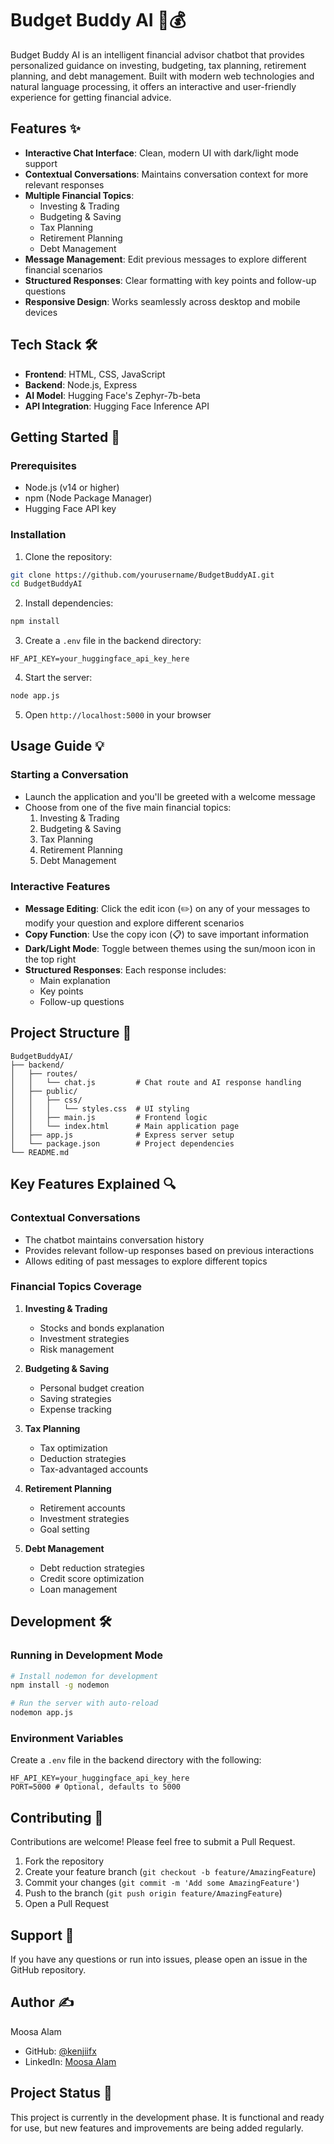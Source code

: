 # Budget Buddy AI 🤖💰

Budget Buddy AI is an intelligent financial advisor chatbot that provides personalized guidance on investing, budgeting, tax planning, retirement planning, and debt management. Built with modern web technologies and natural language processing, it offers an interactive and user-friendly experience for getting financial advice.

## Features ✨

- **Interactive Chat Interface**: Clean, modern UI with dark/light mode support
- **Contextual Conversations**: Maintains conversation context for more relevant responses
- **Multiple Financial Topics**:
  - Investing & Trading
  - Budgeting & Saving 
  - Tax Planning
  - Retirement Planning
  - Debt Management
- **Message Management**: Edit previous messages to explore different financial scenarios
- **Structured Responses**: Clear formatting with key points and follow-up questions
- **Responsive Design**: Works seamlessly across desktop and mobile devices

## Tech Stack 🛠️

- **Frontend**: HTML, CSS, JavaScript
- **Backend**: Node.js, Express
- **AI Model**: Hugging Face's Zephyr-7b-beta
- **API Integration**: Hugging Face Inference API

## Getting Started 🚀

### Prerequisites

- Node.js (v14 or higher)
- npm (Node Package Manager)
- Hugging Face API key

### Installation

1. Clone the repository:
```bash
git clone https://github.com/yourusername/BudgetBuddyAI.git
cd BudgetBuddyAI
```

2. Install dependencies:
```bash
npm install
```

3. Create a `.env` file in the backend directory:
```env
HF_API_KEY=your_huggingface_api_key_here
```

4. Start the server:
```bash
node app.js
```

5. Open `http://localhost:5000` in your browser

## Usage Guide 💡

### Starting a Conversation
- Launch the application and you'll be greeted with a welcome message
- Choose from one of the five main financial topics:
  1. Investing & Trading
  2. Budgeting & Saving
  3. Tax Planning
  4. Retirement Planning
  5. Debt Management

### Interactive Features
- **Message Editing**: Click the edit icon (✏️) on any of your messages to modify your question and explore different scenarios
- **Copy Function**: Use the copy icon (📋) to save important information
- **Dark/Light Mode**: Toggle between themes using the sun/moon icon in the top right
- **Structured Responses**: Each response includes:
  - Main explanation
  - Key points
  - Follow-up questions

## Project Structure 📁

```
BudgetBuddyAI/
├── backend/
│   ├── routes/
│   │   └── chat.js         # Chat route and AI response handling
│   ├── public/
│   │   ├── css/
│   │   │   └── styles.css  # UI styling
│   │   ├── main.js         # Frontend logic
│   │   └── index.html      # Main application page
│   ├── app.js              # Express server setup
│   └── package.json        # Project dependencies
└── README.md
```

## Key Features Explained 🔍

### Contextual Conversations
- The chatbot maintains conversation history
- Provides relevant follow-up responses based on previous interactions
- Allows editing of past messages to explore different topics

### Financial Topics Coverage
1. **Investing & Trading**
   - Stocks and bonds explanation
   - Investment strategies
   - Risk management

2. **Budgeting & Saving**
   - Personal budget creation
   - Saving strategies
   - Expense tracking

3. **Tax Planning**
   - Tax optimization
   - Deduction strategies
   - Tax-advantaged accounts

4. **Retirement Planning**
   - Retirement accounts
   - Investment strategies
   - Goal setting

5. **Debt Management**
   - Debt reduction strategies
   - Credit score optimization
   - Loan management

## Development 🛠️

### Running in Development Mode
```bash
# Install nodemon for development
npm install -g nodemon

# Run the server with auto-reload
nodemon app.js
```

### Environment Variables
Create a `.env` file in the backend directory with the following:
```env
HF_API_KEY=your_huggingface_api_key_here
PORT=5000 # Optional, defaults to 5000
```

## Contributing 🤝

Contributions are welcome! Please feel free to submit a Pull Request.

1. Fork the repository
2. Create your feature branch (`git checkout -b feature/AmazingFeature`)
3. Commit your changes (`git commit -m 'Add some AmazingFeature'`)
4. Push to the branch (`git push origin feature/AmazingFeature`)
5. Open a Pull Request

## Support 💬

If you have any questions or run into issues, please open an issue in the GitHub repository.

## Author ✍️

Moosa Alam
- GitHub: [@kenjiifx](https://github.com/kenjiifx)
- LinkedIn: [Moosa Alam](https://linkedin.com/in/moosa-alam-470029310/)

## Project Status 🚦
This project is currently in the development phase. It is functional and ready for use, but new features and improvements are being added regularly.
